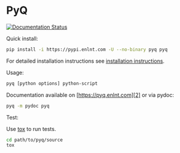 # PyQ

[![Documentation Status](https://readthedocs.org/projects/pyq/badge/?version=latest)](http://pyq.readthedocs.io/en/latest/?badge=latest)


Quick install:

```bash
pip install -i https://pypi.enlnt.com -U --no-binary pyq pyq
```

For detailed installation instructions see [installation instructions][1].


Usage:

```bash
pyq [python options] python-script
```

Documentation available on [https://pyq.enlnt.com][2] or via pydoc:

```bash
pyq -m pydoc pyq
```

Test:

Use [tox][3] to run tests.

```bash
cd path/to/pyq/source
tox
```


[1]: https://pyq.enlnt.com/install/install.html#installation
[2]: https://pyq.enlnt.com
[3]: https://tox.readthedocs.io/en/latest
